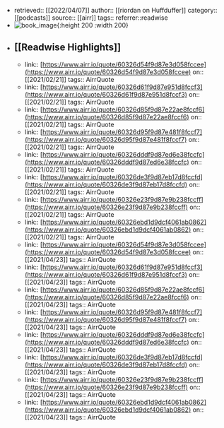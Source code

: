 - retrieved:: [[2022/04/07]]
  author:: [[riordan on Huffduffer]]
  category:: [[podcasts]]
  source:: [[airr]]
  tags:: 
  referrer::readwise
- ![book_image](https://huffduffer.com/images/podcast.jpg){:height 200 :width 200}
- ## [[Readwise Highlights]]
	- link:: [https://www.airr.io/quote/60326d54f9d87e3d058fccee](https://www.airr.io/quote/60326d54f9d87e3d058fccee)
	  on:: [[2021/02/21]]
	  tags:: 
	  AirrQuote
	- link:: [https://www.airr.io/quote/60326d61f9d87e951d8fccf3](https://www.airr.io/quote/60326d61f9d87e951d8fccf3)
	  on:: [[2021/02/21]]
	  tags:: 
	  AirrQuote
	- link:: [https://www.airr.io/quote/60326d85f9d87e22ae8fccf6](https://www.airr.io/quote/60326d85f9d87e22ae8fccf6)
	  on:: [[2021/02/21]]
	  tags:: 
	  AirrQuote
	- link:: [https://www.airr.io/quote/60326d95f9d87e481f8fccf7](https://www.airr.io/quote/60326d95f9d87e481f8fccf7)
	  on:: [[2021/02/21]]
	  tags:: 
	  AirrQuote
	- link:: [https://www.airr.io/quote/60326dddf9d87ed6e38fccfc](https://www.airr.io/quote/60326dddf9d87ed6e38fccfc)
	  on:: [[2021/02/21]]
	  tags:: 
	  AirrQuote
	- link:: [https://www.airr.io/quote/60326de3f9d87eb17d8fccfd](https://www.airr.io/quote/60326de3f9d87eb17d8fccfd)
	  on:: [[2021/02/21]]
	  tags:: 
	  AirrQuote
	- link:: [https://www.airr.io/quote/60326e23f9d87e9b238fccff](https://www.airr.io/quote/60326e23f9d87e9b238fccff)
	  on:: [[2021/02/21]]
	  tags:: 
	  AirrQuote
	- link:: [https://www.airr.io/quote/60326ebd1d9dcf4061ab0862](https://www.airr.io/quote/60326ebd1d9dcf4061ab0862)
	  on:: [[2021/02/21]]
	  tags:: 
	  AirrQuote
	- link:: [https://www.airr.io/quote/60326d54f9d87e3d058fccee](https://www.airr.io/quote/60326d54f9d87e3d058fccee)
	  on:: [[2021/04/23]]
	  tags:: 
	  AirrQuote
	- link:: [https://www.airr.io/quote/60326d61f9d87e951d8fccf3](https://www.airr.io/quote/60326d61f9d87e951d8fccf3)
	  on:: [[2021/04/23]]
	  tags:: 
	  AirrQuote
	- link:: [https://www.airr.io/quote/60326d85f9d87e22ae8fccf6](https://www.airr.io/quote/60326d85f9d87e22ae8fccf6)
	  on:: [[2021/04/23]]
	  tags:: 
	  AirrQuote
	- link:: [https://www.airr.io/quote/60326d95f9d87e481f8fccf7](https://www.airr.io/quote/60326d95f9d87e481f8fccf7)
	  on:: [[2021/04/23]]
	  tags:: 
	  AirrQuote
	- link:: [https://www.airr.io/quote/60326dddf9d87ed6e38fccfc](https://www.airr.io/quote/60326dddf9d87ed6e38fccfc)
	  on:: [[2021/04/23]]
	  tags:: 
	  AirrQuote
	- link:: [https://www.airr.io/quote/60326de3f9d87eb17d8fccfd](https://www.airr.io/quote/60326de3f9d87eb17d8fccfd)
	  on:: [[2021/04/23]]
	  tags:: 
	  AirrQuote
	- link:: [https://www.airr.io/quote/60326e23f9d87e9b238fccff](https://www.airr.io/quote/60326e23f9d87e9b238fccff)
	  on:: [[2021/04/23]]
	  tags:: 
	  AirrQuote
	- link:: [https://www.airr.io/quote/60326ebd1d9dcf4061ab0862](https://www.airr.io/quote/60326ebd1d9dcf4061ab0862)
	  on:: [[2021/04/23]]
	  tags:: 
	  AirrQuote